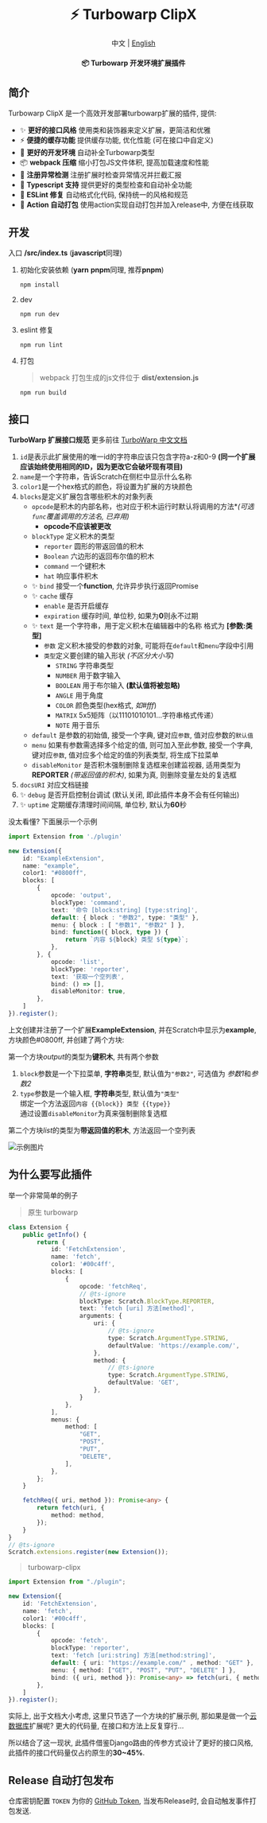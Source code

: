 <div align="center">

# ⚡ Turbowarp ClipX

中文 | [English](/docs/en.md)
#### 📦 Turbowarp 开发环境扩展插件

</div>

## 简介
Turbowarp ClipX 是一个高效开发部署turbowarp扩展的插件, 提供:
- ✨ **更好的接口风格** 使用类和装饰器来定义扩展，更简洁和优雅
- ⚡  **便捷的缓存功能** 提供缓存功能, 优化性能 (可在接口中自定义)
- 🔨 **更好的开发环境** 自动补全Turbowarp类型
- 📦 **webpack 压缩** 缩小打包JS文件体积, 提高加载速度和性能 
- 🎃 **注册异常检测** 注册扩展时检查异常情况并拦截汇报
- 🎉 **Typescript 支持** 提供更好的类型检查和自动补全功能
- 🍎 **ESLint 修复** 自动格式化代码, 保持统一的风格和规范
- 🎉 **Action 自动打包** 使用action实现自动打包并加入release中, 方便在线获取

## 开发
入口 **/src/index.ts** (**javascript**同理)
1. 初始化安装依赖 (**yarn** **pnpm**同理, 推荐**pnpm**)
    ```shell
    npm install
    ```
2. dev
    ```shell
    npm run dev
    ```
3. eslint 修复
    ```shell
   npm run lint
    ```
4. 打包
    > webpack 打包生成的js文件位于 **dist/extension.js**
    ```shell
    npm run build
    ```

## 接口

**TurboWarp 扩展接口规范** 更多前往 [TurboWarp 中文文档](https://docs.turbowarp.cn/development)
1. `id`是表示此扩展使用的唯一id的字符串应该只包含字符a-z和0-9 **(同一个扩展应该始终使用相同的ID，因为更改它会破坏现有项目)**
2. `name`是一个字符串，告诉Scratch在侧栏中显示什么名称
3. `color1`是一个hex格式的颜色，将设置为扩展的方块颜色
4. `blocks`是定义扩展包含哪些积木的对象列表 
   - `opcode`是积木的内部名称，也对应于积木运行时默认将调用的方法*_(可选`func`覆盖调用的方法名, 已弃用)_
     - **opcode不应该被更改**
   - `blockType` 定义积木的类型
       - `reporter` 圆形的带返回值的积木
       - `Boolean` 六边形的返回布尔值的积木
       - `command` 一个键积木
       - `hat` 响应事件积木
   - ✨ `bind` 接受一个**function**, 允许异步执行返回Promise
   - ✨ `cache` 缓存
     - `enable` 是否开启缓存
     - `expiration` 缓存时间, 单位秒, 如果为**0**则永不过期
   - ✨ `text` 是一个字符串，用于定义积木在编辑器中的名称 格式为 **[参数:类型]**
     - `参数` 定义积木接受的参数的对象, 可能将在`default`和`menu`字段中引用
     - `类型`定义要创建的输入形状 *(不区分大小写)*
         - `STRING` 字符串类型
         - `NUMBER` 用于数字输入
         - `BOOLEAN` 用于布尔输入 **(默认值将被忽略)**
         - `ANGLE` 用于角度
         - `COLOR` 颜色类型(hex格式, *如#fff*)
         - `MATRIX` 5x5矩阵（以11101010101…字符串格式传递）
         - `NOTE` 用于音乐
   - `default` 是参数的初始值, 接受一个字典, 键对应`参数`, 值对应参数的`默认值`
   - `menu` 如果有参数需选择多个给定的值, 则可加入至此参数, 接受一个字典, 键对应`参数`, 值对应多个给定的值的列表类型, 将生成下拉菜单
   - `disableMonitor` 是否积木强制删除复选框来创建监视器, 适用类型为**REPORTER** *(带返回值的积木)*, 如果为真, 则删除变量左处的复选框
5. `docsURI` 对应文档链接
6. ✨ `debug` 是否开启控制台调试 (默认关闭, 即此插件本身不会有任何输出)
7. ✨ `uptime` 定期缓存清理时间间隔, 单位秒, 默认为**60**秒

没太看懂? 下面展示一个示例
```typescript
import Extension from './plugin'

new Extension({
    id: "ExampleExtension",
    name: "example",
    color1: "#0800ff",
    blocks: [
        {
            opcode: 'output',
            blockType: 'command',
            text: '命令 [block:string] [type:string]',
            default: { block : "参数2", type: "类型" },
            menu: { block : [ "参数1", "参数2" ] },
            bind: function({ block, type }) {
                return `内容 ${block} 类型 ${type}`;
            },
        }, {
            opcode: 'list',
            blockType: 'reporter',
            text: '获取一个空列表',
            bind: () => [],
            disableMonitor: true,
        },
    ]
}).register();
```
上文创建并注册了一个扩展**ExampleExtension**, 并在Scratch中显示为**example**, 方块颜色#0800ff, 并创建了两个方块:

第一个方块*output*的类型为**键积木**, 共有两个参数
1. `block`参数是一个下拉菜单, **字符串**类型, 默认值为`"参数2"`, 可选值为 *参数1*和*参数2*
2. `type`参数是一个输入框, **字符串**类型, 默认值为`"类型"`<br>
绑定一个方法返回`内容 {{block}} 类型 {{type}}`<br>
通过设置`disableMonitor`为真来强制删除复选框

第二个方块*list*的类型为**带返回值的积木**, 方法返回一个空列表

![示例图片](/docs/example.png)

## 为什么要写此插件

举一个非常简单的例子

> 原生 turbowarp

```typescript
class Extension {
    public getInfo() {
        return {
            id: 'FetchExtension',
            name: 'fetch',
            color1: '#00c4ff',
            blocks: [
                {
                    opcode: 'fetchReq',
                    // @ts-ignore
                    blockType: Scratch.BlockType.REPORTER,
                    text: 'fetch [uri] 方法[method]',
                    arguments: {
                        uri: {
                            // @ts-ignore
                            type: Scratch.ArgumentType.STRING,
                            defaultValue: 'https://example.com/',
                        },
                        method: {
                            // @ts-ignore
                            type: Scratch.ArgumentType.STRING,
                            defaultValue: 'GET',
                        },
                    }
                },
            ],
            menus: {
                method: [
                    "GET", 
                    "POST", 
                    "PUT", 
                    "DELETE",
                ],
            },
        };
    }

    fetchReq({ uri, method }): Promise<any> {
        return fetch(uri, {
            method: method,
        });
    }
}
// @ts-ignore
Scratch.extensions.register(new Extension());
```

> turbowarp-clipx

```typescript
import Extension from "./plugin";

new Extension({
    id: 'FetchExtension',
    name: 'fetch',
    color1: '#00c4ff',
    blocks: [
        {
            opcode: 'fetch',
            blockType: 'reporter',
            text: 'fetch [uri:string] 方法[method:string]',
            default: { uri: "https://example.com/" , method: "GET" },
            menu: { method: ["GET", "POST", "PUT", "DELETE" ] },
            bind: ({ uri, method }): Promise<any> => fetch(uri, { method, }),
        },
    ]
}).register();
```

实际上, 出于文档大小考虑, 这里只节选了一个方块的扩展示例, 那如果是做一个[云数据库](https://gitee.com/LinwinSoft/open-data-api/blob/master/40code/extension.ts)扩展呢? 更大的代码量, 在接口和方法上反复穿行...

所以结合了这一现状, 此插件借鉴Django路由的传参方式设计了更好的接口风格, 此插件的接口代码量仅占约原生的**30~45%**.


## Release 自动打包发布
仓库密钥配置 `TOKEN` 为你的 [GitHub Token](https://github.com/settings/tokens/new), 当发布Release时, 会自动触发事件打包发送.
